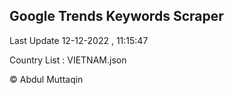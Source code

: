 

## Google Trends Keywords Scraper 
 
Last Update 12-12-2022 , 11:15:47

Country List :
VIETNAM.json



© Abdul Muttaqin 
